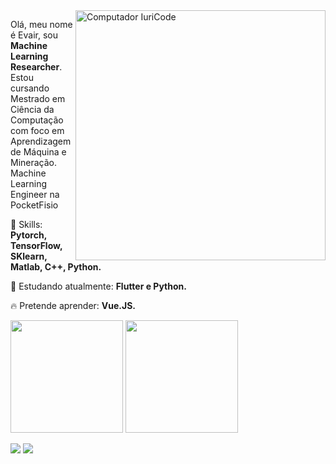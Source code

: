 <img src="https://raw.githubusercontent.com/MicaelliMedeiros/micaellimedeiros/master/image/computer-illustration.png" min-width="400px" max-width="400px" width="400px" align="right" alt="Computador IuriCode">

<p align="left">
  Olá, meu nome é Evair, sou <strong>Machine Learning Researcher</strong>.<br>
  Estou cursando Mestrado em Ciência da Computação com foco em Aprendizagem de Máquina e Mineração.
  Machine Learning Engineer na PocketFisio
</p>

<p align="left">
  🚀 Skills: <strong>Pytorch, TensorFlow, SKlearn, Matlab, C++, Python.</strong>
</p>

<p align="left">
  🌈 Estudando atualmente: <strong>Flutter e Python.</strong>
</p>

<p align="left">
  🔥 Pretende aprender: <strong> Vue.JS.</strong>
</p>

<div style="display: inline_block">
<img height="180em" src="https://github-readme-stats.vercel.app/api/top-langs/?username=ver0z&layout=compact&langs_count=7&cache_seconds=1800"/>

<img height="180em" src="https://github-readme-stats.vercel.app/api?username=ver0z"/>

  

<p align="left">

  
</div>
</p>
<a href="mailto:evair.silva007@gmail.com" alt="Gmail">
<img src="https://img.shields.io/badge/-evair.silva007@gmail.com-e34c41?style=flat-square&labelColor=e34c41&logo=gmail&logoColor=white&link=evair.silva007@gmail.com" /></a>
  
<a href="https://www.linkedin.com/in/evairsilva" alt="Linkedin">
<img src="https://img.shields.io/badge/-Evair%20Silva-blue?style=flat-square&logo=Linkedin&logoColor=white&link=https://www.linkedin.com/in/evairsilva/" /></a>
 </p>
 
 
 
 
